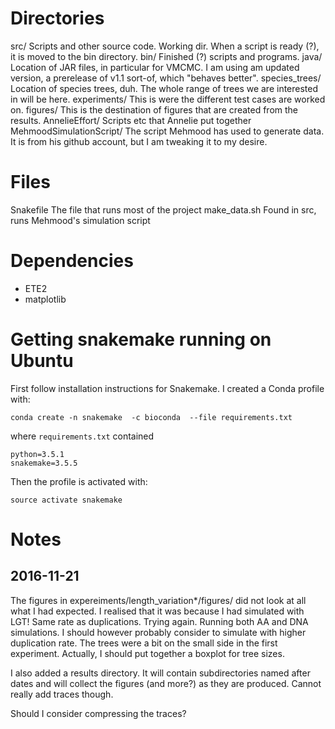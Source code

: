 # Directories

src/	Scripts and other source code. Working dir. When a script is ready (?), it is moved to the bin directory.
bin/	Finished (?) scripts and programs. 
java/	Location of JAR files, in particular for VMCMC. I am using am updated version, a prerelease of v1.1 sort-of, which "behaves better".
species_trees/
	Location of species trees, duh. The whole range of trees we are interested in will be here.
experiments/
	This is were the different test cases are worked on. 
figures/
	This is the destination of figures that are created from the results.
AnnelieEffort/
	Scripts etc that Annelie put together
MehmoodSimulationScript/
	The script Mehmood has used to generate data. It is from his github account, but I am tweaking it to my desire.

# Files

Snakefile	The file that runs most of the project
make_data.sh	Found in src, runs Mehmood's simulation script

# Dependencies

* ETE2
* matplotlib



# Getting snakemake running on Ubuntu

First follow installation instructions for Snakemake. I created a Conda profile with:
```
conda create -n snakemake  -c bioconda  --file requirements.txt
```
where `requirements.txt` contained
```
python=3.5.1
snakemake=3.5.5
```

Then the profile is activated with:
```
source activate snakemake
```


# Notes

## 2016-11-21

The figures in expereiments/length_variation*/figures/ did not look at
all what I had expected.  I realised that it was because I had
simulated with LGT! Same rate as duplications. Trying again. Running
both AA and DNA simulations. I should however probably consider to simulate with higher duplication rate. The trees were a bit on the small side in the first experiment. Actually, I should put together a boxplot for tree sizes.

I also added a results directory. It will contain subdirectories named after dates and will collect the figures (and more?) as they are produced. Cannot really add traces though.

Should I consider compressing the traces?
